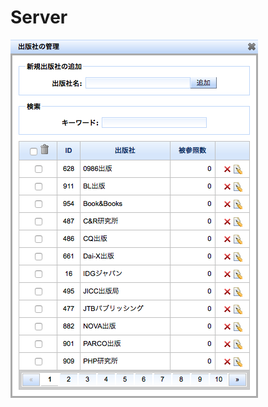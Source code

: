 Server
==============
![Permission](https://raw.githubusercontent.com/burton999dev/ComicCafeHelp/master/images/ja/server/Publisher.png)
